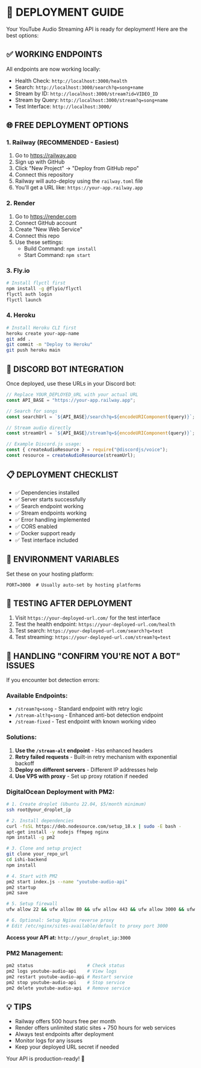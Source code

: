 # 🚀 DEPLOYMENT GUIDE

Your YouTube Audio Streaming API is ready for deployment! Here are the best options:

## ✅ WORKING ENDPOINTS

All endpoints are now working locally:

- Health Check: `http://localhost:3000/health`
- Search: `http://localhost:3000/search?q=song+name`
- Stream by ID: `http://localhost:3000/stream?id=VIDEO_ID`
- Stream by Query: `http://localhost:3000/stream?q=song+name`
- Test Interface: `http://localhost:3000/`

## 🌐 FREE DEPLOYMENT OPTIONS

### 1. Railway (RECOMMENDED - Easiest)

1. Go to https://railway.app
2. Sign up with GitHub
3. Click "New Project" → "Deploy from GitHub repo"
4. Connect this repository
5. Railway will auto-deploy using the `railway.toml` file
6. You'll get a URL like: `https://your-app.railway.app`

### 2. Render

1. Go to https://render.com
2. Connect GitHub account
3. Create "New Web Service"
4. Connect this repo
5. Use these settings:
   - Build Command: `npm install`
   - Start Command: `npm start`

### 3. Fly.io

```bash
# Install flyctl first
npm install -g @flyio/flyctl
flyctl auth login
flyctl launch
```

### 4. Heroku

```bash
# Install Heroku CLI first
heroku create your-app-name
git add .
git commit -m "Deploy to Heroku"
git push heroku main
```

## 🤖 DISCORD BOT INTEGRATION

Once deployed, use these URLs in your Discord bot:

```javascript
// Replace YOUR_DEPLOYED_URL with your actual URL
const API_BASE = "https://your-app.railway.app";

// Search for songs
const searchUrl = `${API_BASE}/search?q=${encodeURIComponent(query)}`;

// Stream audio directly
const streamUrl = `${API_BASE}/stream?q=${encodeURIComponent(query)}`;

// Example Discord.js usage:
const { createAudioResource } = require("@discordjs/voice");
const resource = createAudioResource(streamUrl);
```

## 📋 DEPLOYMENT CHECKLIST

- ✅ Dependencies installed
- ✅ Server starts successfully
- ✅ Search endpoint working
- ✅ Stream endpoints working
- ✅ Error handling implemented
- ✅ CORS enabled
- ✅ Docker support ready
- ✅ Test interface included

## 🔧 ENVIRONMENT VARIABLES

Set these on your hosting platform:

```
PORT=3000  # Usually auto-set by hosting platforms
```

## 📱 TESTING AFTER DEPLOYMENT

1. Visit `https://your-deployed-url.com/` for the test interface
2. Test the health endpoint: `https://your-deployed-url.com/health`
3. Test search: `https://your-deployed-url.com/search?q=test`
4. Test streaming: `https://your-deployed-url.com/stream?q=test`

## 🤖 HANDLING "CONFIRM YOU'RE NOT A BOT" ISSUES

If you encounter bot detection errors:

### Available Endpoints:
- `/stream?q=song` - Standard endpoint with retry logic
- `/stream-alt?q=song` - Enhanced anti-bot detection endpoint
- `/stream-fixed` - Test endpoint with known working video

### Solutions:
1. **Use the `/stream-alt` endpoint** - Has enhanced headers
2. **Retry failed requests** - Built-in retry mechanism with exponential backoff
3. **Deploy on different servers** - Different IP addresses help
4. **Use VPS with proxy** - Set up proxy rotation if needed

### DigitalOcean Deployment with PM2:

```bash
# 1. Create droplet (Ubuntu 22.04, $5/month minimum)
ssh root@your_droplet_ip

# 2. Install dependencies
curl -fsSL https://deb.nodesource.com/setup_18.x | sudo -E bash -
apt-get install -y nodejs ffmpeg nginx
npm install -g pm2

# 3. Clone and setup project
git clone your_repo_url
cd ishi-backend
npm install

# 4. Start with PM2
pm2 start index.js --name "youtube-audio-api"
pm2 startup
pm2 save

# 5. Setup firewall
ufw allow 22 && ufw allow 80 && ufw allow 443 && ufw allow 3000 && ufw enable

# 6. Optional: Setup Nginx reverse proxy
# Edit /etc/nginx/sites-available/default to proxy port 3000
```

**Access your API at:** `http://your_droplet_ip:3000`

### PM2 Management:
```bash
pm2 status                    # Check status
pm2 logs youtube-audio-api    # View logs
pm2 restart youtube-audio-api # Restart service
pm2 stop youtube-audio-api    # Stop service
pm2 delete youtube-audio-api  # Remove service
```

## 💡 TIPS

- Railway offers 500 hours free per month
- Render offers unlimited static sites + 750 hours for web services
- Always test endpoints after deployment
- Monitor logs for any issues
- Keep your deployed URL secret if needed

Your API is production-ready! 🎉
